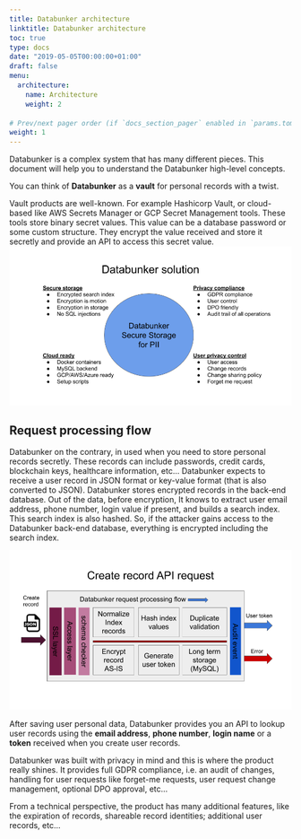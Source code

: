 ```yaml
---
title: Databunker architecture
linktitle: Databunker architecture
toc: true
type: docs
date: "2019-05-05T00:00:00+01:00"
draft: false
menu:
  architecture:
    name: Architecture
    weight: 2

# Prev/next pager order (if `docs_section_pager` enabled in `params.toml`)
weight: 1
---
```


Databunker is a complex system that has many different pieces. This document will help you to understand the Databunker high-level concepts.

You can think of **Databunker** as a **vault** for personal records with a twist.

Vault products are well-known. For example Hashicorp Vault, or cloud-based like AWS Secrets Manager or GCP Secret Management tools. These tools store binary secret values. This value can be a database password or some custom structure. They encrypt the value received and store it secretly and provide an API to access this secret value.
![Databunker solution](databunker-solution.png)

## Request processing flow

Databunker on the contrary, in used when you need to store personal records secretly. These records can include passwords, credit cards, blockchain keys, healthcare information, etc... Databunker expects to receive a user record in JSON format or key-value format (that is also converted to JSON). Databunker stores encrypted records in the back-end database. Out of the data, before encryption, It knows to extract user email address, phone number, login value if present, and builds a search index. This search index is also hashed. So, if the attacker gains access to the Databunker back-end database, everything is encrypted including the search index.

![Databunker request flow](databunker-request-flow.png)

After saving user personal data, Databunker provides you an API to lookup user records using the **email address**, **phone number**, **login name** or a **token** received when you create user records.

Databunker was built with privacy in mind and this is where the product really shines. It provides full GDPR compliance, i.e. an audit of changes, handling for user requests like forget-me requests, user request change management, optional DPO approval, etc...

From a technical perspective, the product has many additional features, like the expiration of records, shareable record identities; additional user records, etc...

